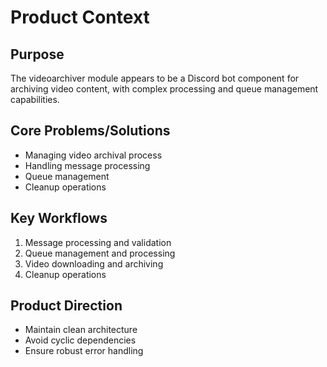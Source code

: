 # Product Context

## Purpose

The videoarchiver module appears to be a Discord bot component for archiving video content, with complex processing and queue management capabilities.

## Core Problems/Solutions

- Managing video archival process
- Handling message processing
- Queue management
- Cleanup operations

## Key Workflows

1. Message processing and validation
2. Queue management and processing
3. Video downloading and archiving
4. Cleanup operations

## Product Direction

- Maintain clean architecture
- Avoid cyclic dependencies
- Ensure robust error handling
